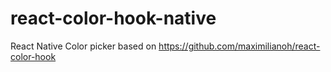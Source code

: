 # react-color-hook-native
React Native Color picker based on https://github.com/maximilianoh/react-color-hook
